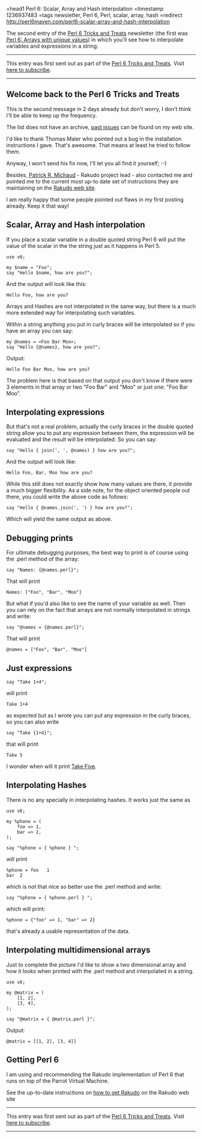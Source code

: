 =head1 Perl 6: Scalar, Array and Hash interpolation
=timestamp 1236937483
=tags newsletter, Perl 6, Perl, scalar, array, hash
=redirect http://perl6maven.com/perl6-scalar-array-and-hash-interpolation



The second entry of the <a href="/perl6-tricks-and-treats">Perl 6 Tricks and Treats</a>
newsletter (the first was <a href="/perl-6--arrays-with-unique-values.html">Perl 6: Arrays with unique values</a>) in which you'll see
how to interpolate variables and expressions in a string.



<hr>
This entry was first sent out as part of the 
<a href="/perl6-tricks-and-treats">Perl 6 Tricks and Treats</a>.
Visit <a href="http://mail.szabgab.com/mailman/listinfo/perl6">here to subscribe</a>.
<hr>

<h2>Welcome back to the Perl 6 Tricks and Treats</h2>

This is the second message in 2 days already but don't worry, 
I don't think I'll be able to keep up the frequency.

The list does not have an archive, 
<a href="/perl6-tricks-and-treats">past issues</a> can be found on my 
web site.
   
I'd like to thank Thomas Maier who pointed out a bug in the 
installation instructions I gave. That's awesome. That means
at least he tried to follow them.

Anyway, I won't send his fix now, I'll let you all find it yourself; :-)

Besides, <a href="http://www.pmichaud.com/">Patrick R. Michaud</a> -
Rakudo project lead - also contacted 
me and pointed me to the current most up-to date set of 
instructions they are maintaining on the 
<a href="http://rakudo.org/how-to-get-rakudo">Rakudo web site</a>.


I am really happy that some people pointed out flaws in my first
posting already. Keep it that way!


<h2>Scalar, Array and Hash interpolation</h2>

If you place a scalar variable in a double quoted string
Perl 6 will put the value of the scalar in the the string just
as it happens in Perl 5.

    use v6;

    my $name = "Foo";
    say "Hello $name, how are you?";
    
And the output will look like this:
    
    Hello Foo, how are you?


Arrays and Hashes are not interpolated in the same way, but there
is a much more extended way for interpolating such variables.

Within a string anything you put in curly braces will be interpolated
so if you have an array you can say:

    my @names = <Foo Bar Moo>;
    say "Hello {@names}, how are you?";
    
Output:
    
    Hello Foo Bar Moo, how are you?

The problem here is that based on that output you don't know
if there were 3 elements in that array or two "Foo Bar" and "Moo"
or just one: "Foo Bar Moo".

<h2>Interpolating expressions</h2>

But that's not a real problem, actually the curly braces in the double 
quoted string allow you to put any expression between them, 
the expression will be evaluated and the result will be interpolated:
So you can say:

    say "Hello { join(', ', @names) } how are you?";

And the output will look like:

    Hello Foo, Bar, Moo how are you?

While this still does not exactly show how many values are there, it provide
a much bigger flexibility.
As a side note, for the object oriented people out there, you could write the
above code as follows:

    say "Hello { @names.join(', ') } how are you?";

Which will yield the same output as above.

<h2>Debugging prints</h2>

For ultimate debugging purposes, the best way to print is of course using the .perl
method of the array:

    say "Names: {@names.perl}";

That will print

    Names: ["Foo", "Bar", "Moo"]

But what if you'd also like to see the name of your variable as well. 
Then you can rely on the fact that arrays are not normally interpolated
in strings and write:

    say "@names = {@names.perl}";

That will print

    @names = ["Foo", "Bar", "Moo"]

<h2>Just expressions</h2>

    say "Take 1+4";

will print
    
    Take 1+4

as expected but as I wrote you can put any expression in the 
curly braces, so you can also write

    say "Take {1+4}";

that will print

    Take 5

I wonder when will it print 
<a href="http://en.wikipedia.org/wiki/Take_Five">Take Five</a>.

<h2>Interpolating Hashes</h2>

There is no any specially in interpolating hashes.
It works just the same as 

    use v6;

    my %phone = (
        foo => 1,
        bar => 2,
    );

    say "%phone = { %phone } ";

will print

    %phone = foo   1
    bar  2

which is not that nice so better use the .perl method and write:

    say "%phone = { %phone.perl } ";

which will print:

    %phone = {"foo" => 1, "bar" => 2}

that's already a usable representation of the data.

<h2>Interpolating multidimensional arrays</h2>

Just to complete the picture I'd like to show a two dimensional
array and how it looks when printed with the .perl method and
interpolated in a string.

    use v6;

    my @matrix = (
        [1, 2],
        [3, 4],
    );

    say "@matrix = { @matrix.perl }";

Output:

    @matrix = [[1, 2], [3, 4]]


<h2>Getting Perl 6</h2>

I am using and recommending the Rakudo implementation
of  Perl 6 that runs on top of the Parrot Virtual Machine.

See the up-to-date instructions on 
<a href="http://rakudo.org/how-to-get-rakudo">how to get Rakudo</a>
on the Rakudo web site

<hr>
This entry was first sent out as part of the 
<a href="/perl6-tricks-and-treats">Perl 6 Tricks and Treats</a>.
Visit <a href="http://mail.szabgab.com/mailman/listinfo/perl6">here to subscribe</a>.
<hr>

